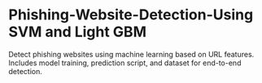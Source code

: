 # Phishing-Website-Detection-Using SVM and Light GBM
Detect phishing websites using machine learning based on URL features. Includes model training, prediction script, and dataset for end-to-end detection.
